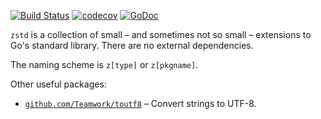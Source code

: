 [![Build Status](https://travis-ci.org/zgoat/zstd.svg?branch=master)](https://travis-ci.org/zgoat/zstd)
[![codecov](https://codecov.io/gh/zgoat/zstd/branch/master/graph/badge.svg?token=n0k8YjbQOL)](https://codecov.io/gh/zgoat/zstd)
[![GoDoc](https://godoc.org/github.com/zgoat/zstd?status.svg)](https://godoc.org/github.com/zgoat/zstd)

`zstd` is a collection of small – and sometimes not so small – extensions to
Go's standard library. There are no external dependencies.

The naming scheme is `z[type]` or `z[pkgname]`.

Other useful packages:

- [`github.com/Teamwork/toutf8`](https://github.com/Teamwork/toutf8) – Convert
  strings to UTF-8.
